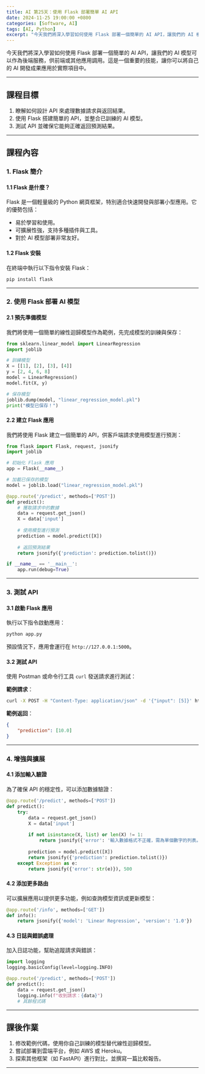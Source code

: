 ```yaml
---
title: AI 第25天：使用 Flask 部署簡單 AI API
date: 2024-11-25 19:00:00 +0800
categories: [Software, AI]
tags: [AI, Python] 
excerpt: "今天我們將深入學習如何使用 Flask 部署一個簡單的 AI API，讓我們的 AI 模型可以作為後端服務，供前端或其他應用調用。這是一個重要的技能，讓你可以將自己的 AI 開發成果應用於實際項目中。"
---
```


今天我們將深入學習如何使用 Flask 部署一個簡單的 AI API，讓我們的 AI 模型可以作為後端服務，供前端或其他應用調用。這是一個重要的技能，讓你可以將自己的 AI 開發成果應用於實際項目中。  

---

## **課程目標**  
1. 瞭解如何設計 API 來處理數據請求與返回結果。  
2. 使用 Flask 搭建簡單的 API，並整合已訓練的 AI 模型。  
3. 測試 API 並確保它能夠正確返回預測結果。  

---

## **課程內容**  

### **1. Flask 簡介**
#### **1.1 Flask 是什麼？**  
Flask 是一個輕量級的 Python 網頁框架，特別適合快速開發與部署小型應用。它的優勢包括：  
- 易於學習和使用。  
- 可擴展性強，支持多種插件與工具。  
- 對於 AI 模型部署非常友好。  

#### **1.2 Flask 安裝**  
在終端中執行以下指令安裝 Flask：  
```bash
pip install flask
```

---

### **2. 使用 Flask 部署 AI 模型**

#### **2.1 預先準備模型**
我們將使用一個簡單的線性迴歸模型作為範例，先完成模型的訓練與保存：  

```python
from sklearn.linear_model import LinearRegression
import joblib

# 訓練模型
X = [[1], [2], [3], [4]]
y = [2, 4, 6, 8]
model = LinearRegression()
model.fit(X, y)

# 保存模型
joblib.dump(model, "linear_regression_model.pkl")
print("模型已保存！")
```

#### **2.2 建立 Flask 應用**
我們將使用 Flask 建立一個簡單的 API，供客戶端請求使用模型進行預測：  

```python
from flask import Flask, request, jsonify
import joblib

# 初始化 Flask 應用
app = Flask(__name__)

# 加載已保存的模型
model = joblib.load("linear_regression_model.pkl")

@app.route('/predict', methods=['POST'])
def predict():
    # 獲取請求中的數據
    data = request.get_json()
    X = data['input']
    
    # 使用模型進行預測
    prediction = model.predict([X])
    
    # 返回預測結果
    return jsonify({'prediction': prediction.tolist()})

if __name__ == '__main__':
    app.run(debug=True)
```

---

### **3. 測試 API**

#### **3.1 啟動 Flask 應用**
執行以下指令啟動應用：  
```bash
python app.py
```
預設情況下，應用會運行在 `http://127.0.0.1:5000`。

#### **3.2 測試 API**
使用 Postman 或命令行工具 `curl` 發送請求進行測試：  

**範例請求**：  
```bash
curl -X POST -H "Content-Type: application/json" -d '{"input": [5]}' http://127.0.0.1:5000/predict
```

**範例返回**：  
```json
{
    "prediction": [10.0]
}
```

---

### **4. 增強與擴展**

#### **4.1 添加輸入驗證**
為了確保 API 的穩定性，可以添加數據驗證：  
```python
@app.route('/predict', methods=['POST'])
def predict():
    try:
        data = request.get_json()
        X = data['input']
        
        if not isinstance(X, list) or len(X) != 1:
            return jsonify({'error': '輸入數據格式不正確，需為單個數字的列表。'}), 400
        
        prediction = model.predict([X])
        return jsonify({'prediction': prediction.tolist()})
    except Exception as e:
        return jsonify({'error': str(e)}), 500
```

#### **4.2 添加更多路由**
可以擴展應用以提供更多功能，例如查詢模型資訊或更新模型：  
```python
@app.route('/info', methods=['GET'])
def info():
    return jsonify({'model': 'Linear Regression', 'version': '1.0'})
```

#### **4.3 日誌與錯誤處理**
加入日誌功能，幫助追蹤請求與錯誤：  
```python
import logging
logging.basicConfig(level=logging.INFO)

@app.route('/predict', methods=['POST'])
def predict():
    data = request.get_json()
    logging.info(f"收到請求：{data}")
    # 其餘程式碼
```

---

## **課後作業**  
1. 修改範例代碼，使用你自己訓練的模型替代線性迴歸模型。  
2. 嘗試部署到雲端平台，例如 AWS 或 Heroku。  
3. 探索其他框架（如 FastAPI）進行對比，並撰寫一篇比較報告。  

---
